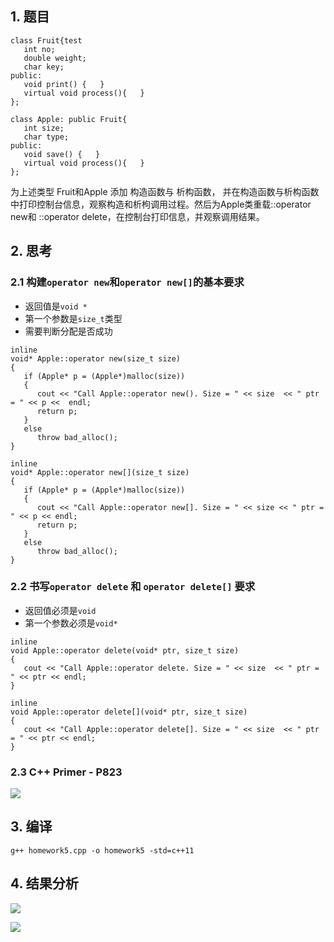 ## 1. 题目

```
class Fruit{test
   int no;
   double weight;
   char key;
public:
   void print() {   }
   virtual void process(){   }
};
 
class Apple: public Fruit{
   int size;
   char type;
public:
   void save() {   }
   virtual void process(){   }
};
```
为上述类型 Fruit和Apple 添加 构造函数与 析构函数， 并在构造函数与析构函数中打印控制台信息，观察构造和析枸调用过程。然后为Apple类重载::operator new和 ::operator delete，在控制台打印信息，并观察调用结果。

## 2. 思考

### 2.1 构建`operator new`和`operator new[]`的基本要求

- 返回值是`void *`
- 第一个参数是`size_t`类型
- 需要判断分配是否成功
```
inline
void* Apple::operator new(size_t size)
{
   if (Apple* p = (Apple*)malloc(size))   
   {
      cout << "Call Apple::operator new(). Size = " << size  << " ptr = " << p <<  endl;      
      return p;
   }
   else
      throw bad_alloc();   
}
```
```
inline
void* Apple::operator new[](size_t size)
{
   if (Apple* p = (Apple*)malloc(size))
   {
      cout << "Call Apple::operator new[]. Size = " << size << " ptr = " << p << endl;   
      return p;
   }
   else  
      throw bad_alloc();   
}
```
### 2.2 书写`operator delete` 和 `operator delete[]` 要求

- 返回值必须是`void`
- 第一个参数必须是`void*`
```
inline
void Apple::operator delete(void* ptr, size_t size)
{
   cout << "Call Apple::operator delete. Size = " << size  << " ptr = " << ptr << endl;
}
```

```
inline
void Apple::operator delete[](void* ptr, size_t size)
{
   cout << "Call Apple::operator delete[]. Size = " << size  << " ptr = " << ptr << endl;  
}
```
### 2.3 C++ Primer - P823


![](http://7xlos6.com1.z0.glb.clouddn.com/16-4-1/45209878.jpg)


## 3. 编译

```
g++ homework5.cpp -o homework5 -std=c++11
```

## 4. 结果分析


![](http://7xlos6.com1.z0.glb.clouddn.com/16-4-1/79550193.jpg)

![](http://7xlos6.com1.z0.glb.clouddn.com/16-4-1/40923913.jpg)

